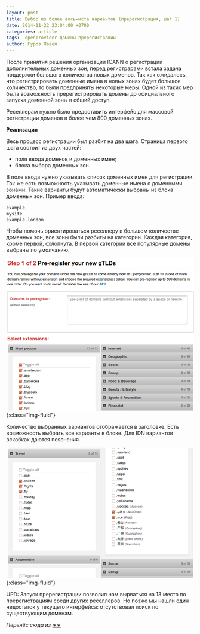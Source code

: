 ```yaml
---
layout: post
title: Выбор из более восьмиста вариантов (пререгистрация, шаг 1)
date: 2014-11-22 23:04:00 +0700
categories: article
tags:  openprovider домены пререгистрации
author: Гуров Павел
---
```

После принятия решения организации ICANN о регистрации дополнительных доменных зон, перед регистрарами встала задача поддержки большого количества новых доменов. Так как ожидалось, что регистрировать доменные имена в новых зонах будет большое количество, то были предприняты некоторые меры. Одной из таких мер была возможность пререгистрировать домены до официального запуска доменной зоны в общий доступ.

Реселлерам нужно было предоставить интерфейс для массовой регистрации доменов в более чем 800 доменных зонах.

**Реализация**

Весь процесс регистрации был разбит на два шага. Страница первого шага состоит из двух частей:

* поля ввода доменов и доменных имен;
* блока выбора доменных зон.

В поле ввода нужно указывать список доменных имен для регистрации. Так же есть возможность указывать доменные имена с доменными зонами. Такие варианты будут автоматически выбраны из блока доменных зон. Пример ввода:

```
example
mysite
example.london
```

Чтобы помочь ориентироваться реселлеру в большом количестве доменных зон, все зоны были разбиты на категории. Каждая категория, кроме первой, схлопнута. В первой категории все популярные домены выбраны по умолчанию.

![2796_original](/assets/img/2796_original.png){:class="img-fluid"}

Количество выбранных вариантов отображается в заголовке. Есть возможность выбрать все варианты в блоке. Для IDN вариантов вскобках даются пояснения.

![2935_original](/assets/img/2935_original.png){:class="img-fluid"}

UPD: Запуск пререгистрации позволил нам вырваться на 13 место по пререгистрациям среди других реселлеров. Но позже мы нашли один недостаток у текущего интерфейса: отсутствовал поиск по существующим доменам.

*Перенёс сюда из [жж](https://gurovpavel.livejournal.com/1750.html)*
